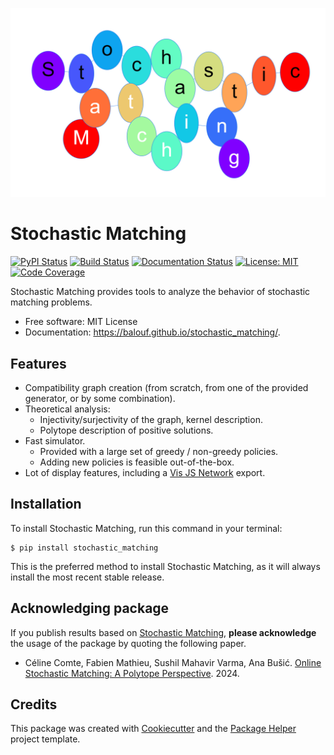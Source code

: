 [![SM Logo](https://github.com/balouf/stochastic_matching/raw/master/docs/sm_logo.png)](https://balouf.github.io/stochastic_matching/)

# Stochastic Matching

[![PyPI Status](https://img.shields.io/pypi/v/stochastic_matching.svg)](https://pypi.python.org/pypi/stochastic_matching)
[![Build Status](https://github.com/balouf/stochastic_matching/actions/workflows/build.yml/badge.svg?branch=master)](https://github.com/balouf/stochastic_matching/actions?query=workflow%3Abuild)
[![Documentation Status](https://github.com/balouf/stochastic_matching/actions/workflows/docs.yml/badge.svg?branch=master)](https://github.com/balouf/stochastic_matching/actions?query=workflow%3Adocs)
[![License: MIT](https://img.shields.io/badge/license-MIT-yellow.svg)](https://opensource.org/licenses/MIT)
[![Code Coverage](https://codecov.io/gh/balouf/stochastic_matching/branch/master/graphs/badge.svg)](https://codecov.io/gh/balouf/stochastic_matching/tree/master/stochastic_matching)

Stochastic Matching provides tools to analyze the behavior of stochastic matching problems.


* Free software: MIT License
* Documentation: https://balouf.github.io/stochastic_matching/.

## Features

* Compatibility graph creation (from scratch, from one of the provided generator, or by some combination).
* Theoretical analysis:
    * Injectivity/surjectivity of the graph, kernel description.
    * Polytope description of positive solutions.
* Fast simulator.
    * Provided with a large set of greedy / non-greedy policies.
    * Adding new policies is feasible out-of-the-box.
* Lot of display features, including a [Vis JS Network][VIS] export.


## Installation

To install Stochastic Matching, run this command in your terminal:

```console
$ pip install stochastic_matching
```

This is the preferred method to install Stochastic Matching, as it will always install the most recent stable release.

## Acknowledging package

If you publish results based on [Stochastic Matching][SM], **please acknowledge** the usage of the package by quoting the following paper.

* Céline Comte, Fabien Mathieu, Sushil Mahavir Varma, Ana Bušić. [Online Stochastic Matching: A Polytope Perspective](https://hal.archives-ouvertes.fr/hal-03502084). 2024.

## Credits

This package was created with [Cookiecutter][CC] and the [Package Helper][PH3] project template.

[CC]: <https://github.com/audreyr/cookiecutter>
[PH3]: <https://balouf.github.io/package-helper-3/>
[VIS]: <https://visjs.github.io/vis-network/docs/network/>
[SM]: <https://balouf.github.io/stochastic_matching/>
